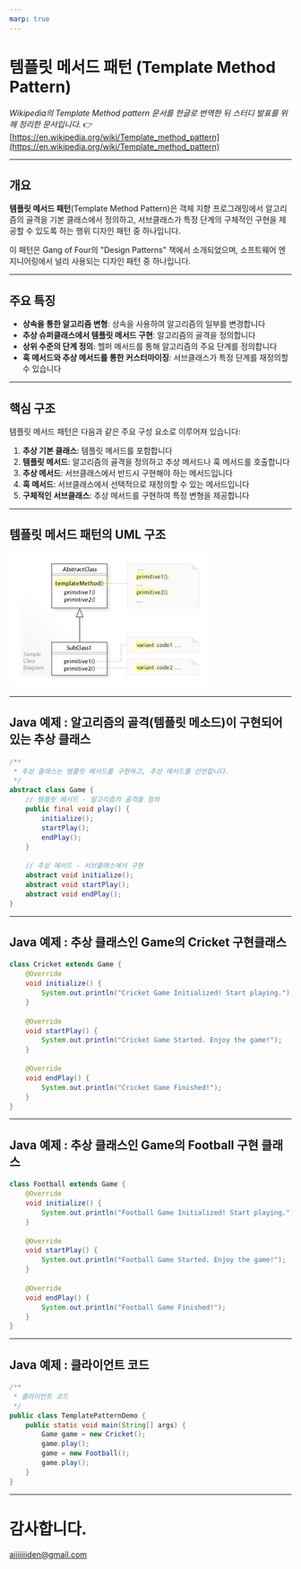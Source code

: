 ```yaml
---
marp: true
---
```

# 템플릿 메서드 패턴 (Template Method Pattern)

*Wikipedia의 Template Method pattern 문서를 한글로 번역한 뒤 스터디 발표를 위해 정리한 문서입니다.* 👉 [https://en.wikipedia.org/wiki/Template_method_pattern](https://en.wikipedia.org/wiki/Template_method_pattern)


---

## 개요

**템플릿 메서드 패턴**(Template Method Pattern)은 객체 지향 프로그래밍에서 알고리즘의 골격을 기본 클래스에서 정의하고, 서브클래스가 특정 단계의 구체적인 구현을 제공할 수 있도록 하는 행위 디자인 패턴 중 하나입니다.

이 패턴은 Gang of Four의 "Design Patterns" 책에서 소개되었으며, 소프트웨어 엔지니어링에서 널리 사용되는 디자인 패턴 중 하나입니다.

---

## 주요 특징

- **상속을 통한 알고리즘 변형**: 상속을 사용하여 알고리즘의 일부를 변경합니다
- **추상 슈퍼클래스에서 템플릿 메서드 구현**: 알고리즘의 골격을 정의합니다
- **상위 수준의 단계 정의**: 헬퍼 메서드를 통해 알고리즘의 주요 단계를 정의합니다
- **훅 메서드와 추상 메서드를 통한 커스터마이징**: 서브클래스가 특정 단계를 재정의할 수 있습니다

---

## 핵심 구조

템플릿 메서드 패턴은 다음과 같은 주요 구성 요소로 이루어져 있습니다:

1. **추상 기본 클래스**: 템플릿 메서드를 포함합니다
2. **템플릿 메서드**: 알고리즘의 골격을 정의하고 추상 메서드나 훅 메서드를 호출합니다
3. **추상 메서드**: 서브클래스에서 반드시 구현해야 하는 메서드입니다
4. **훅 메서드**: 서브클래스에서 선택적으로 재정의할 수 있는 메서드입니다
5. **구체적인 서브클래스**: 추상 메서드를 구현하여 특정 변형을 제공합니다

---

## 템플릿 메서드 패턴의 UML 구조

![Template Method Pattern UML](images/template_method_uml.jpg)

---

## Java 예제 : 알고리즘의 골격(템플릿 메소드)이 구현되어 있는 추상 클래스

```java
/**
 * 추상 클래스는 템플릿 메서드를 구현하고, 추상 메서드를 선언합니다.
 */
abstract class Game {
    // 템플릿 메서드 - 알고리즘의 골격을 정의
    public final void play() {
        initialize();
        startPlay();
        endPlay();
    }

    // 추상 메서드 - 서브클래스에서 구현
    abstract void initialize();
    abstract void startPlay();
    abstract void endPlay();
}
```
---

## Java 예제 : 추상 클래스인 Game의 Cricket 구현클래스

```java
class Cricket extends Game {
    @Override
    void initialize() {
        System.out.println("Cricket Game Initialized! Start playing.");
    }

    @Override
    void startPlay() {
        System.out.println("Cricket Game Started. Enjoy the game!");
    }

    @Override
    void endPlay() {
        System.out.println("Cricket Game Finished!");
    }
}
```
---

## Java 예제 : 추상 클래스인 Game의 Football 구현 클래스

```java
class Football extends Game {
    @Override
    void initialize() {
        System.out.println("Football Game Initialized! Start playing.");
    }

    @Override
    void startPlay() {
        System.out.println("Football Game Started. Enjoy the game!");
    }

    @Override
    void endPlay() {
        System.out.println("Football Game Finished!");
    }
}
```
---

## Java 예제 : 클라이언트 코드

```java
/**
 * 클라이언트 코드
 */
public class TemplatePatternDemo {
    public static void main(String[] args) {
        Game game = new Cricket();
        game.play();
        game = new Football();
        game.play();
    }
}
```
---
# 감사합니다.
aiiiiiiiden@gmail.com